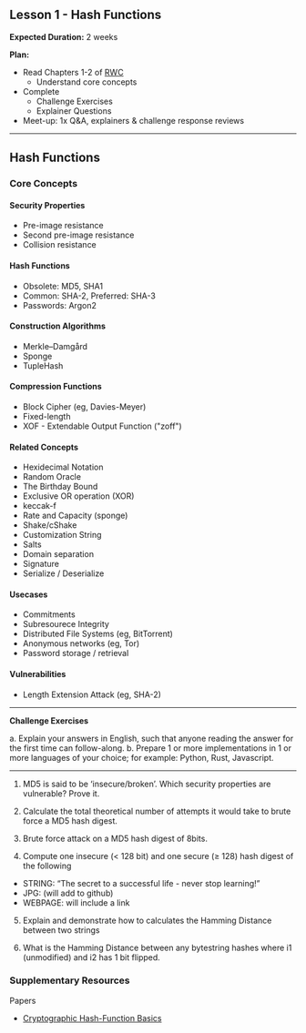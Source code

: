 ## Lesson 1 - Hash Functions

**Expected Duration:** 2 weeks


**Plan:**
* Read Chapters 1-2 of [RWC](https://www.manning.com/books/real-world-cryptography?a_aid=Realworldcrypto&a_bid=ad500e09)
  * Understand core concepts
* Complete 
  * Challenge Exercises 
  * Explainer Questions
* Meet-up: 1x Q&A, explainers & challenge response reviews

---

## Hash Functions

### Core Concepts

#### Security Properties
- Pre-image resistance
- Second pre-image resistance
- Collision resistance

#### Hash Functions
- Obsolete: MD5, SHA1 
- Common: SHA-2, Preferred: SHA-3
- Passwords: Argon2

#### Construction Algorithms
- Merkle–Damgård
- Sponge
- TupleHash

#### Compression Functions
- Block Cipher (eg, Davies-Meyer)
- Fixed-length
- XOF - Extendable Output Function ("zoff") 

#### Related Concepts
- Hexidecimal Notation
- Random Oracle
- The Birthday Bound
- Exclusive OR operation (XOR)
- keccak-f
- Rate and Capacity (sponge)
- Shake/cShake
- Customization String
- Salts
- Domain separation
- Signature
- Serialize / Deserialize

#### Usecases
- Commitments
- Subresourece Integrity
- Distributed File Systems (eg, BitTorrent)
- Anonymous networks (eg, Tor)
- Password storage / retrieval

#### Vulnerabilities
- Length Extension Attack (eg, SHA-2)

---

**Challenge Exercises**

a. Explain your answers in English, such that anyone reading the answer for the first time can follow-along.
b. Prepare 1 or more implementations in 1 or more languages of your choice; for example: Python, Rust, Javascript.

---

1) MD5 is said to be ‘insecure/broken’. Which security properties are vulnerable? Prove it. 

2) Calculate the total theoretical number of attempts it would take to brute force a MD5 hash digest.

3) Brute force attack on a MD5 hash digest of 8bits.

4) Compute one insecure (< 128 bit) and one secure (≥ 128) hash digest of the following

- STRING: “The secret to a successful life - never stop learning!”
- JPG: (will add to github)
- WEBPAGE: will include a link

5) Explain and demonstrate how to calculates the Hamming Distance between two strings

6) What is the Hamming Distance between any bytestring hashes where i1 (unmodified) and i2 has 1 bit flipped.


### Supplementary Resources

Papers
* [Cryptographic Hash-Function Basics](https://www.iacr.org/archive/fse2004/30170373/30170373.pdf)
